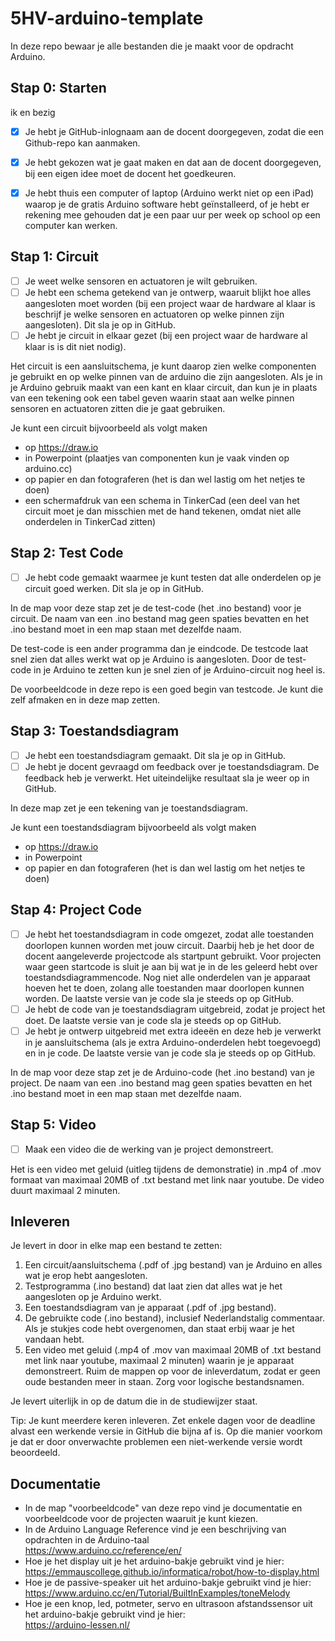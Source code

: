 # 5HV-arduino-template
In deze repo bewaar je alle bestanden die je maakt voor de opdracht Arduino.

## Stap 0: Starten
ik en bezig
- [x]	Je hebt je GitHub-inlognaam aan de docent doorgegeven, zodat die een Github-repo kan aanmaken.
- [x]	Je hebt gekozen wat je gaat maken en dat aan de docent doorgegeven, bij een eigen idee moet de docent het goedkeuren.
- [x]	Je hebt thuis een computer of laptop (Arduino werkt niet op een iPad) waarop je de gratis Arduino software hebt geïnstalleerd, of je hebt er rekening mee gehouden dat je een paar uur per week op school op een computer kan werken.


## Stap 1: Circuit

- [ ] Je weet welke sensoren en actuatoren je wilt gebruiken.
- [ ] Je hebt een schema getekend van je ontwerp, waaruit blijkt hoe alles aangesloten moet worden (bij een project waar de hardware al klaar is beschrijf je welke sensoren en actuatoren op welke pinnen zijn aangesloten). Dit sla je op in GitHub.
- [ ] Je hebt je circuit in elkaar gezet (bij een project waar de hardware al klaar is is dit niet nodig).

Het circuit is een aansluitschema, je kunt daarop zien welke componenten je gebruikt en op welke pinnen van de arduino die zijn aangesloten. Als je in je Arduino gebruik maakt van een kant en klaar circuit, dan kun je in plaats van een tekening ook een tabel geven waarin staat aan welke pinnen sensoren en actuatoren zitten die je gaat gebruiken.

Je kunt een circuit bijvoorbeeld als volgt maken
- op https://draw.io
- in Powerpoint (plaatjes van componenten kun je vaak vinden op arduino.cc)
- op papier en dan fotograferen (het is dan wel lastig om het netjes te doen)
- een schermafdruk van een schema in TinkerCad (een deel van het circuit moet je dan misschien met de hand tekenen, omdat niet alle onderdelen in TinkerCad zitten)


## Stap 2: Test Code
- [ ] Je hebt code gemaakt waarmee je kunt testen dat alle onderdelen op je circuit goed werken. Dit sla je op in GitHub.

In de map voor deze stap zet je de test-code (het .ino bestand) voor je circuit. De naam van een .ino bestand mag geen spaties bevatten en het .ino bestand moet in een map staan met dezelfde naam.

De test-code is een ander programma dan je eindcode. De testcode laat snel zien dat alles werkt wat op je Arduino is aangesloten. Door de test-code in je Arduino te zetten kun je snel zien of je Arduino-circuit nog heel is.

De voorbeeldcode in deze repo is een goed begin van testcode. Je kunt die zelf afmaken en in deze map zetten.

## Stap 3: Toestandsdiagram 
- [ ] Je hebt een toestandsdiagram gemaakt. Dit sla je op in GitHub.
- [ ] Je hebt je docent gevraagd om feedback over je toestandsdiagram. De feedback heb je verwerkt. Het uiteindelijke resultaat sla je weer op in GitHub.

In deze map zet je een tekening van je toestandsdiagram.

Je kunt een toestandsdiagram bijvoorbeeld als volgt maken
- op https://draw.io
- in Powerpoint
- op papier en dan fotograferen (het is dan wel lastig om het netjes te doen)

## Stap 4: Project Code

- [ ] Je hebt het toestandsdiagram in code omgezet, zodat alle toestanden doorlopen kunnen worden met jouw circuit. Daarbij heb je het door de docent aangeleverde projectcode als startpunt gebruikt. Voor projecten waar geen startcode is sluit je aan bij wat je in de les geleerd hebt over toestandsdiagrammencode. Nog niet alle onderdelen van je apparaat hoeven het te doen, zolang alle toestanden maar doorlopen kunnen worden. De laatste versie van je code sla je steeds op op GitHub.
- [ ]	Je hebt de code van je toestandsdiagram uitgebreid, zodat je project het doet. De laatste versie van je code sla je steeds op op GitHub.
- [ ]	Je hebt je ontwerp uitgebreid met extra ideeën en deze heb je verwerkt in je aansluitschema (als je extra Arduino-onderdelen hebt toegevoegd) en in je code. De laatste versie van je code sla je steeds op op GitHub.

In de map voor deze stap zet je de Arduino-code (het .ino bestand) van je project. De naam van een .ino bestand mag geen spaties bevatten en het .ino bestand moet in een map staan met dezelfde naam.

## Stap 5: Video
- [ ] Maak een video die de werking van je project demonstreert.

Het is een video met geluid (uitleg tijdens de demonstratie) in .mp4 of .mov formaat van maximaal 20MB of .txt bestand met link naar youtube. De video duurt maximaal 2 minuten.

## Inleveren
Je levert in door in elke map een bestand te zetten:
1.	Een circuit/aansluitschema (.pdf of .jpg bestand) van je Arduino en alles wat je erop hebt aangesloten.
2.	Testprogramma (.ino bestand) dat laat zien dat alles wat je het aangesloten op je Arduino werkt.
3.	Een toestandsdiagram van je apparaat (.pdf of .jpg bestand).
4.	De gebruikte code (.ino bestand), inclusief Nederlandstalig commentaar. Als je stukjes code hebt overgenomen, dan staat erbij waar je het vandaan hebt.
5.	Een video met geluid (.mp4 of .mov van maximaal 20MB of .txt bestand met link naar youtube, maximaal 2 minuten) waarin je je apparaat demonstreert.
Ruim de mappen op voor de inleverdatum, zodat er geen oude bestanden meer in staan. Zorg voor logische bestandsnamen.

Je levert uiterlijk in op de datum die in de studiewijzer staat.

Tip: Je kunt meerdere keren inleveren. Zet enkele dagen voor de deadline alvast een werkende versie in GitHub die bijna af is. Op die manier voorkom je dat er door onverwachte problemen een niet-werkende versie wordt beoordeeld.

## Documentatie
- In de map "voorbeeldcode" van deze repo vind je documentatie en voorbeeldcode voor de projecten waaruit je kunt kiezen.
- In de Arduino Language Reference vind je een beschrijving van opdrachten in de Arduino-taal <br>
https://www.arduino.cc/reference/en/
- Hoe je het display uit je het arduino-bakje gebruikt vind je hier: <br>
https://emmauscollege.github.io/informatica/robot/how-to-display.html
- Hoe je de passive-speaker uit het arduino-bakje gebruikt vind je hier: <br>
https://www.arduino.cc/en/Tutorial/BuiltInExamples/toneMelody
- Hoe je een knop, led, potmeter, servo en ultrasoon afstandssensor uit het arduino-bakje gebruikt vind je hier: <br>
https://arduino-lessen.nl/

